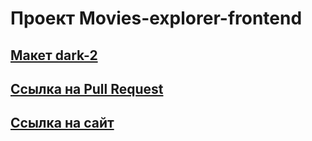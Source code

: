 # Проект Movies-explorer-frontend

## [Макет dark-2](https://www.figma.com/file/6FMWkB94wE7KTkcCgUXtnC/light-1?type=design&node-id=1-7266&mode=dev)

## [Ссылка на Pull Request](https://github.com/hvny/movies-explorer-frontend/pull/2)

## [Ссылка на сайт](https://hvny-diplom.students.nomoredomainsrocks.ru/)
